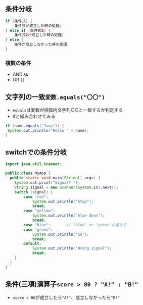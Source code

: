 ## 条件分岐
```java
if (条件式) {
    条件式が成立した時の処理;
} else if (条件式2) {
    条件式2が成立した時の処理;
} else {
    条件が成立しなかった時の処理;
}
```
### 複数の条件
- AND ```&&```
- OR ```||```
## 文字列の一致```変数.equals("〇〇")```
- ```equals```は変数が括弧内文字列○○と一致するか判定する
- ifと組み合わせてみる
```java
if (name.equals("Java")) {
 System.out.println("Hello " + name);
}
```
## switchでの条件分岐
```java
import java.util.Scanner;

public class MyApp {
  public static void main(String[] args) {
    System.out.print("Signal? ");
    String signal = new Scanner(System.in).next();
    switch (signal) {
        case "red":
            System.out.println("Stop");
            break;
        case "yellow":
            System.out.println("Slow down");
            break;
        case "blue":       // "blue" or "green"の書き方
        case "green":
            System.out.println("Go");
            break;
        default:
            System.out.println("Wrong signal");
            break;
    }
  }
}
```
## 条件(三項)演算子```score > 80 ? "A!" : "B!"```
- ```score > 80```が成立したら```"A!"```、成立しなかったら```"B!"```

